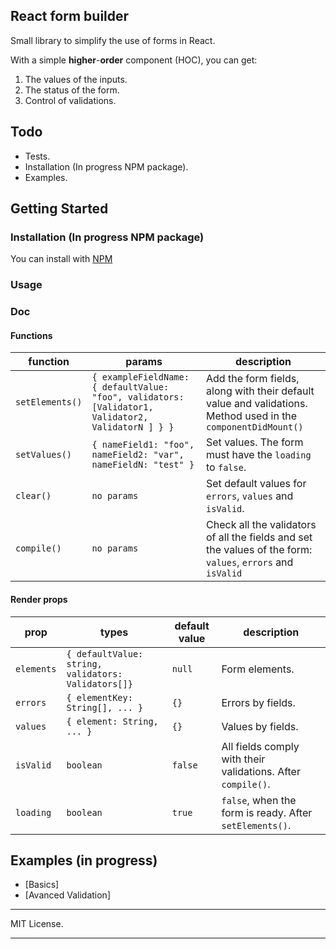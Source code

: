 React form builder
---

  
Small library to simplify the use of forms in React.

With a simple **higher**-**order** component (HOC), you can get:
1.  The values ​​of the inputs.
2.  The status of the form.
3.  Control of validations.

## Todo
- Tests.
- Installation (In progress NPM package).
- Examples.

## Getting Started

### Installation (In progress NPM package)
You can install with [NPM](https://npmjs.com/)

### Usage


### Doc
#### Functions
| function | params | description |
|--|--|--|
| `setElements()` | `{ exampleFieldName: { defaultValue: "foo", validators: [Validator1, Validator2, ValidatorN ] } }` | Add the form fields, along with their default value and validations. Method used in the `componentDidMount()` |
| `setValues()` | `{ nameField1: "foo", nameField2: "var", nameFieldN: "test" }` | Set values. The form must have the `loading` to `false`. |
| `clear()` | `no params` | Set default values ​​for `errors`, `values` ​​and `isValid`.
| `compile()` | `no params` | Check all the validators of all the fields and set the values ​​of the form: `values`, `errors` and `isValid`

#### Render props
| prop | types | default value | description |
|--|--|--|--|
| `elements` | `{ defaultValue: string, validators: Validators[]}` | `null` | Form elements. |
| `errors` | `{ elementKey: String[], ... }` | `{}` | Errors by fields. |
| `values` | `{ element: String, ... }` | `{}` | Values by fields. |
| `isValid` | `boolean` | `false`| All fields comply with their validations. After `compile()`. |
| `loading` | `boolean` | `true` | `false`, when the form is ready. After `setElements()`.|

## Examples (in progress)

* [Basics]
* [Avanced Validation]


---

MIT License.

---
